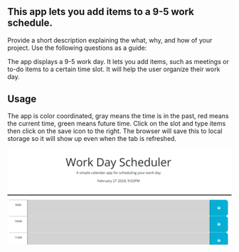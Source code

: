 # <Work Scheduler>

## This app lets you add items to a 9-5 work schedule.

Provide a short description explaining the what, why, and how of your project. Use the following questions as a guide:

The app displays a 9-5 work day. It lets you add items, such as meetings or to-do items to a certain time slot. It will help the user organize their work day.

## Usage

The app is color coordinated, gray means the time is in the past, red means the current time, green means future time. Click on the slot and type items then click on the save icon to the right. The browser will save this to local storage so it will show up even when the tab is refreshed.

![working app](assets/images/working%20app%20screenshot.PNG)


